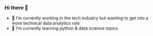 ### Hi there 👋

- 🔭 I’m currently working in the tech industry but wanting to get into a more technical data analytics role
- 🌱 I’m currently learning python & data science topics

<!--
**conormj14/conormj14** is a ✨ _special_ ✨ repository because its `README.md` (this file) appears on your GitHub profile.

Here are some ideas to get you started:



-->
